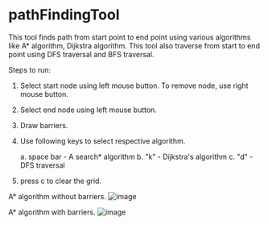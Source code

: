 # pathFindingTool
This tool finds path from start point to end point using various algorithms like A* algorithm, Dijkstra algorithm. This tool also traverse from start to end point using DFS traversal and BFS traversal.

Steps to run:
1. Select start node using left mouse button. To remove node, use right mouse button.
2. Select end node using left mouse button.
3. Draw barriers.
4. Use following keys to select respective algorithm.

    a. space bar - A search* algorithm
    b.       "k" - Dijkstra's algorithm
    c.       "d" - DFS traversal
    
5. press c to clear the grid.





 A* algorithm without barriers.
![image](https://user-images.githubusercontent.com/33260420/94866318-1c406400-040d-11eb-9a50-b581512974f7.png)

 A* algorithm with barriers.
![image](https://user-images.githubusercontent.com/33260420/94866463-66294a00-040d-11eb-9a89-3d4a27f03044.png)
